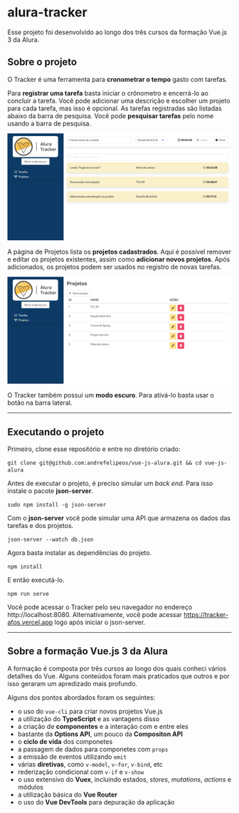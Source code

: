 # alura-tracker
Esse projeto foi desenvolvido ao longo dos três cursos da formação Vue.js 3 da Alura.

## Sobre o projeto

O Tracker é uma ferramenta para **cronometrar o tempo** gasto com tarefas.

Para **registrar uma tarefa** basta iniciar o crônometro e encerrá-lo ao concluir a tarefa.
Você pode adicionar uma descrição e escolher um projeto para cada tarefa, mas isso é opcional.
As tarefas registradas são listadas abaixo da barra de pesquisa.
Você pode **pesquisar tarefas** pelo nome usando a barra de pesquisa.

![texto alternativo][tracker-tarefas]

A página de Projetos lista os **projetos cadastrados**.
Aqui é possível remover e editar os projetos existentes, assim como **adicionar novos projetos**.
Após adicionados, os projetos podem ser usados no registro de novas tarefas.

![texto alternativo][tracker-projetos]

O Tracker também possui um **modo escuro**. Para ativá-lo basta usar o botão na barra lateral.

[tracker-tarefas]: ./docs/images/tracker-tarefas.png
[tracker-projetos]: ./docs/images/tracker-projetos.png

---

## Executando o projeto

Primeiro, clone esse repositório e entre no diretório criado:

```
git clone git@github.com:andrefelipeos/vue-js-alura.git && cd vue-js-alura
```

Antes de executar o projeto, é preciso simular um *back end*. Para isso instale o pacote **json-server**.

```
sudo npm install -g json-server
```

Com o **json-server** você pode simular uma API que armazena os dados das tarefas e dos projetos.

```
json-server --watch db.json
```

Agora basta instalar as dependências do projeto.

```
npm install
```

E então executá-lo.

```
npm run serve
```

Você pode acessar o Tracker pelo seu navegador no endereço http://localhost:8080.
Alternativamente, você pode acessar https://tracker-afos.vercel.app logo após iniciar o json-server.

---

## Sobre a formação Vue.js 3 da Alura
A formação é composta por três cursos ao longo dos quais conheci vários detalhes do Vue.
Alguns conteúdos foram mais praticados que outros e por isso geraram um apredizado mais profundo.

Alguns dos pontos abordados foram os seguintes:
- o uso do `vue-cli` para criar novos projetos Vue.js
- a utilização do **TypeScript** e as vantagens disso
- a criação de **componentes** e a interação com e entre eles
- bastante da **Options API**, um pouco da **Compositon API**
- o **ciclo de vida** dos componetes
- a passagem de dados para componetes com `props`
- a emissão de eventos utilizando `emit`
- várias **diretivas**, como `v-model`, `v-for`, `v-bind`, etc
- rederização condicional com `v-if` e `v-show`
- o uso extensivo do **Vuex**, incluindo estados, *stores*, *mutations*, *actions* e módulos
- a utilização básica do **Vue Router**
- o uso do **Vue DevTools** para depuração da aplicação
